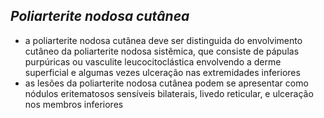 ## ***Poliarterite nodosa cutânea***


- a poliarterite nodosa cutânea deve ser distinguida do envolvimento cutâneo da poliarterite nodosa sistêmica, que consiste de pápulas purpúricas ou vasculite leucocitoclástica envolvendo a derme superficial e algumas vezes ulceração nas extremidades inferiores  
- as lesões da poliarterite nodosa cutânea podem se apresentar como nódulos eritematosos sensíveis bilaterais, livedo reticular, e ulceração nos membros inferiores

